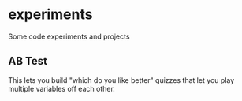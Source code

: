 # experiments
Some code experiments and projects

## AB Test

This lets you build "which do you like better" quizzes that let you play multiple variables off each other.